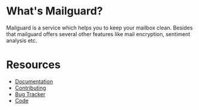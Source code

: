 
# What's Mailguard?

Mailguard is a service which helps you to keep your mailbox clean. Besides that mailguard offers several other 
features like mail encryption, sentiment analysis etc.


# Resources

  - [Documentation](https://docs.mailguard.io/)
  - [Contributing](https://docs.mailguard.io/contributing/)
  - [Bug Tracker](https://github.com/cloudified-identity/mailguard/issues)
  - [Code](https://github.com/cloudified-identity/mailguard)
